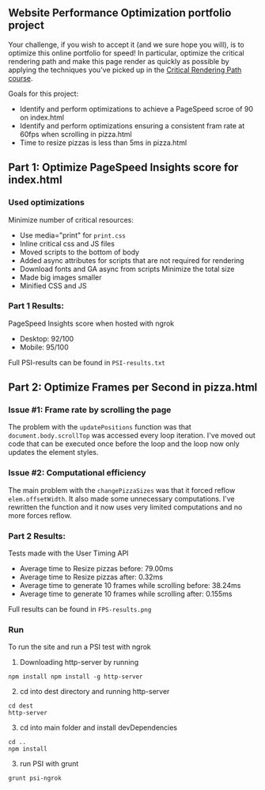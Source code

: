 ## Website Performance Optimization portfolio project

Your challenge, if you wish to accept it (and we sure hope you will), is to optimize this online portfolio for speed! In particular, optimize the critical rendering path and make this page render as quickly as possible by applying the techniques you've picked up in the [Critical Rendering Path course](https://www.udacity.com/course/ud884).

Goals for this project:
* Identify and perform optimizations to achieve a PageSpeed scroe of 90 on index.html
* Identify and perform optimizations ensuring a consistent fram rate at 60fps when scrolling in pizza.html
* Time to resize pizzas is less than 5ms in pizza.html

## Part 1: Optimize PageSpeed Insights score for index.html

### Used optimizations
Minimize number of critical resources:
* Use media="print" for `print.css`
* Inline critical css and JS files
* Moved scripts to the bottom of body
* Added async attributes for scripts that are not required for rendering
* Download fonts and GA async from scripts
Minimize the total size
* Made big images smaller
* Minified CSS and JS

### Part 1 Results:
PageSpeed Insights score when hosted with ngrok
* Desktop: 92/100
* Mobile: 95/100

Full PSI-results can be found in `PSI-results.txt`

## Part 2: Optimize Frames per Second in pizza.html

### Issue #1: Frame rate by scrolling the page

The problem with the `updatePositions` function was that `document.body.scrollTop` was accessed every loop iteration.
I've moved out code that can be executed once before the loop and the loop now only updates the element styles.

### Issue #2: Computational efficiency

The main problem with the `changePizzaSizes` was that it forced reflow `elem.offsetWidth`. It also made some unnecessary computations.
I've rewritten the function and it now uses very limited computations and no more forces reflow.

### Part 2 Results:
Tests made with the User Timing API
* Average time to Resize pizzas before: 79.00ms
* Average time to Resize pizzas after: 0.32ms
* Average time to generate 10 frames while scrolling before: 38.24ms
* Average time to generate 10 frames while scrolling after: 0.155ms

Full results can be found in `FPS-results.png`

### Run
To run the site and run a PSI test with ngrok
1. Downloading http-server by running
```
npm install npm install -g http-server
```

2. cd into dest directory and running http-server
```
cd dest
http-server
```

3. cd into main folder and install devDependencies
```
cd ..
npm install
```

3. run PSI with grunt
```
grunt psi-ngrok
```
